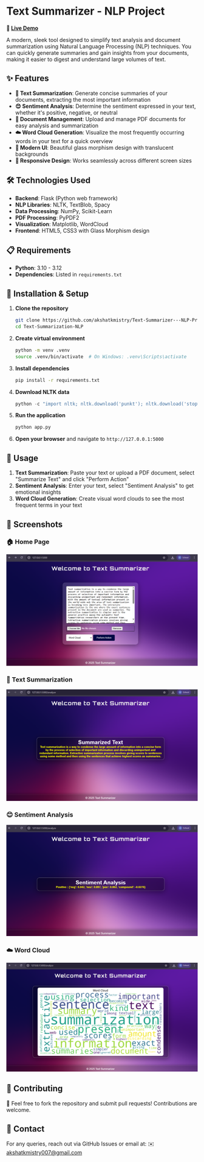 # Text Summarizer - NLP Project

**🚀 [Live Demo](https://text-summarizer-nlp-project-production.up.railway.app/)**

A modern, sleek tool designed to simplify text analysis and document summarization using Natural Language Processing (NLP) techniques. You can quickly generate summaries and gain insights from your documents, making it easier to digest and understand large volumes of text.

## ✨ Features

- **📄 Text Summarization**: Generate concise summaries of your documents, extracting the most important information
- **😊 Sentiment Analysis**: Determine the sentiment expressed in your text, whether it's positive, negative, or neutral
- **📁 Document Management**: Upload and manage PDF documents for easy analysis and summarization
- **☁️ Word Cloud Generation**: Visualize the most frequently occurring words in your text for a quick overview
- **🎨 Modern UI**: Beautiful glass morphism design with translucent backgrounds
- **📱 Responsive Design**: Works seamlessly across different screen sizes

## 🛠️ Technologies Used

- **Backend**: Flask (Python web framework)
- **NLP Libraries**: NLTK, TextBlob, Spacy
- **Data Processing**: NumPy, Scikit-Learn
- **PDF Processing**: PyPDF2
- **Visualization**: Matplotlib, WordCloud
- **Frontend**: HTML5, CSS3 with Glass Morphism design

## 📋 Requirements

- **Python**: 3.10 - 3.12
- **Dependencies**: Listed in `requirements.txt`

## 🚀 Installation & Setup

1. **Clone the repository**
   ```bash
   git clone https://github.com/akshatkmistry/Text-Summarizer---NLP-Project.git
   cd Text-Summarization-NLP
   ```

2. **Create virtual environment**
   ```bash
   python -m venv .venv
   source .venv/bin/activate  # On Windows: .venv\Scripts\activate
   ```

3. **Install dependencies**
   ```bash
   pip install -r requirements.txt
   ```

4. **Download NLTK data**
   ```python
   python -c "import nltk; nltk.download('punkt'); nltk.download('stopwords'); nltk.download('vader_lexicon')"
   ```

5. **Run the application**
   ```bash
   python app.py
   ```

6. **Open your browser** and navigate to `http://127.0.0.1:5000`

## 📖 Usage

1. **Text Summarization**: Paste your text or upload a PDF document, select "Summarize Text" and click "Perform Action"
2. **Sentiment Analysis**: Enter your text, select "Sentiment Analysis" to get emotional insights
3. **Word Cloud Generation**: Create visual word clouds to see the most frequent terms in your text

## 📸 Screenshots

### 🏠 Home Page
![Home Page](static/screenshots/home.png)

### 📄 Text Summarization
![Text Summarization](static/screenshots/text_summarize.png)

### 😊 Sentiment Analysis
![Sentiment Analysis](static/screenshots/sentiment_analyse.png)

### ☁️ Word Cloud
![Word Cloud](static/screenshots/word_cloud.png)

## 🤝 Contributing
🚀 Feel free to fork the repository and submit pull requests! Contributions are welcome.

## 📧 Contact
For any queries, reach out via GitHub Issues or email at:
✉️ akshatkmistry007@gmail.com